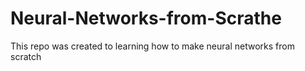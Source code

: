 # Neural-Networks-from-Scrathe
This repo was created to learning how to make neural networks from scratch
